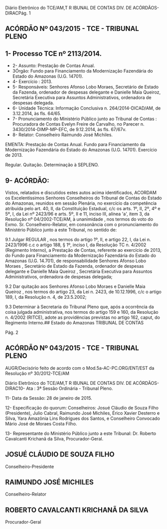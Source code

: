 Diário Eletrônico do TCE/AM,T R IBUNAL DE CONTAS DIV. DE ACÓRDÃOS-DIRACPág. 1

## ACÓRDÃO Nº 043/2015 - TCE - TRIBUNAL PLENO

## 1- Processo TCE nº 2113/2014.

- 2- Assunto: Prestação de Contas Anual.
- 3Órgão: Fundo  para  Financiamento  da  Modernização  Fazendária  do  Estado  do Amazonas (U.G. 14701).
- 4- Exercício : 2013.
- 5-  Responsáveis: Senhores  Afonso  Lobo  Moraes,  Secretário  de  Estado  da  Fazenda, ordenador  de  despesas  delegante  e  Danielle  Maia  Queiroz,  Secretária  Executiva  para Assuntos Administrativos, ordenadora de despesas delegada.
- 6- Unidade Técnica: Informação Conclusiva n. 264/2014-DICAD/AM, de 3.12.2014, às fls. 64/65.
- 7- Pronunciamento do Ministério Público junto ao Tribunal de Contas : Procuradora de Contas Evelyn Freire de Carvalho, no Parecer n. 3430/2014-DIMP-MP-EFC, de 9.12.2014, às fls. 67/67v.
- 8- Relator: Conselheiro Raimundo José Michiles.

EMENTA: Prestação  de  Contas  Anual.  Fundo para Financiamento da Modernização Fazendária do Estado do Amazonas  (U.G. 14701). Exercício de 2013.

Regular. Quitação. Determinação à SEPLENO.

## 9- ACÓRDÃO:

Vistos, relatados e discutidos estes autos acima identificados,  ACORDAM os Excelentíssimos  Senhores  Conselheiros do Tribunal de Contas do Estado do Amazonas, reunidos em sessão Plenária, no exercício da competência atribuída pelo  art. 40, II, da Constituição Estadual, c/c os arts. 1º, II, 2º, 4º e 5º, I, da Lei nº 2423/96 e arts. 5º, II  e  11,  inciso  III,  alínea  'a',  item  3,  da  Resolução  nº  04/2002-TCE/AM, à unanimidade , nos  termos  do  voto  do  Exmo.  Sr.  Conselheiro-Relator, em consonância com  o pronunciamento do Ministério Público junto a este Tribunal, no sentido de:

9.1 Julgar REGULAR , nos termos do artigo 1º, II, e artigo 22, I, da Lei n. 2423/1996 c.c o artigo 188, § 1º, inciso I, da Resolução TC n. 4/2002 (Regimento Interno), a Prestação de Contas, referente ao exercício de 2013, do Fundo para Financiamento da Modernização Fazendária do Estado do Amazonas (U.G. 14.701), de responsabilidade Senhores Afonso  Lobo  Moraes , Secretário  de  Estado  da  Fazenda, ordenador  de despesas  delegante  e Danielle  Maia  Queiroz , Secretária  Executiva  para Assuntos Administrativos, ordenadora de despesas delegada;

9.2  Dar  quitação  aos Senhores Afonso  Lobo  Moraes e Danielle Maia Queiroz ,  nos  termos do artigo 23, da Lei n. 2423, de 10.12.1996, c/c o artigo 189, I, da Resolução n. 4, de 23.5.2002;

9.3 Determinar à Secretaria do Tribunal Pleno que,  após a ocorrência da coisa  julgada  administrativa,  nos  termos  do  artigo  159  e  160,  da  Resolução  n.  4/2002 (RITCE), adote as providências previstas no artigo 162, caput, do Regimento Interno.## Estado do Amazonas TRIBUNAL DE CONTAS

Pág. 2

## ACÓRDÃO Nº 043/2015 - TCE - TRIBUNAL PLENO

AUGR/Decisório feito de acordo com o Mod.5a-AC-PC.ORG/ENT/EST da Resolução nº 30/2012-TCE/AM

Diário Eletrônico do TCE/AM,T R IBUNAL DE CONTAS DIV. DE ACÓRDÃOS-DIRAC10- Ata : 3ª Sessão Ordinária - Tribunal Pleno.

11- Data da Sessão: 28 de janeiro de 2015.

12- Especificação do quorum: Conselheiros: Josué Cláudio de Souza Filho (Presidente), Julio Cabral, Raimundo José Michiles, Érico Xavier Desterro e Silva, Yara Amazônia Lins Rodrigues dos Santos, e Conselheiro Convocado Mário José de Moraes Costa Filho.

13- Representante do Ministério Público junto a este Tribunal: Dr. Roberto Cavalcanti Krichanã da Silva, Procurador-Geral.

## JOSUÉ CLÁUDIO DE SOUZA FILHO

Conselheiro-Presidente

## RAIMUNDO JOSÉ MICHILES

Conselheiro-Relator

## ROBERTO CAVALCANTI KRICHANÃ DA SILVA

Procurador-Geral